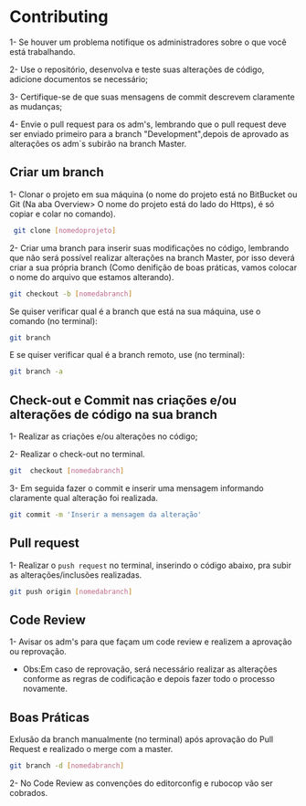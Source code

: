 # Contributing

1- Se houver um problema notifique os administradores sobre o que você está trabalhando.

2- Use o repositório, desenvolva e teste suas alterações de código, adicione documentos se necessário;

3- Certifique-se de que suas mensagens de commit descrevem claramente as mudanças;

4- Envie o pull request para os adm's, lembrando que o pull request deve ser enviado primeiro para a branch "Development",depois de aprovado as alterações os adm`s subirão na branch Master.

## Criar um branch

1- Clonar o projeto em sua máquina (o nome do projeto está no BitBucket ou Git (Na aba Overview> O nome do projeto está do lado do Https), é só copiar e colar no comando).

```bash
 git clone [nomedoprojeto]
```

2- Criar uma branch para inserir suas modificações no código, lembrando que não será possível realizar alterações na branch Master, por isso deverá criar a sua própria branch (Como denifição de boas práticas, vamos colocar o nome do arquivo que estamos alterando).

```bash
git checkout -b [nomedabranch]
```

Se quiser verificar qual é a branch que está na sua máquina, use o comando (no terminal):

```bash
git branch
```

E se quiser verificar qual é a branch remoto, use (no terminal):

```bash
git branch -a
```

## Check-out e Commit nas criações e/ou alterações de código na sua branch

1- Realizar as criações e/ou  alterações no código;

2- Realizar o check-out no terminal.

```bash
git  checkout [nomedabranch]
```

3- Em seguida fazer o commit e inserir uma mensagem informando claramente qual alteração foi realizada.

```bash
git commit -m 'Inserir a mensagem da alteração'
```

## Pull request

1- Realizar o ``push request`` no terminal, inserindo o código abaixo, pra subir as alterações/inclusões realizadas.

```bash
git push origin [nomedabranch]
```

## Code Review

1- Avisar os  adm's para que façam um code review e realizem a aprovação ou reprovação.

* Obs:Em caso de reprovação, será necessário realizar as alterações conforme as regras de codificação e depois fazer todo o processo novamente.

## Boas Práticas

Exlusão da branch manualmente (no terminal) após aprovação do Pull Request e realizado o merge com a master.

```bash
git branch -d [nomedabranch]
```

2- No Code Review as convenções do editorconfig e rubocop vão ser cobrados.
